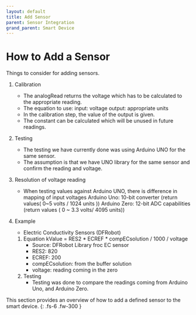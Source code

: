```yaml
---
layout: default
title: Add Sensor
parent: Sensor Integration
grand_parent: Smart Device
---
```


# How to Add a Sensor

Things to consider for adding sensors.

1. Calibration
	- The analogRead returns the voltage which has to be calculated to the appropriate reading.
	- The equation to use: 
		input: voltage
		output: appropriate units
	- In the calibration step, the value of the output is given. 
	- The constant can be calculated which will be unused in future readings. 

2. Testing
	- The testing we have currently done was using Arduino UNO for the same sensor. 
	- The assumption is that we have UNO library for the same sensor and confirm the reading and voltage.

3. Resolution of voltage reading
	- When testing values against Arduino UNO, there is difference in mapping of input voltages
		Arduino Uno: 10-bit converter (return values( 0~5 volts / 1024 units ))
		Arduino Zero: 12-bit ADC capabilities (return values ( 0 ~ 3.3 volts/ 4095 units))

4. Example
	- Electric Conductivity Sensors (DFRobot)
	1. Equation
		kValue = RES2 * ECREF * compECsolution / 1000 / voltage 
		- Source: DFRobot Library froc EC sensor
		- RES2: 820
		- ECREF: 200
		- compECsolution: from the buffer solution
		- voltage: reading coming in the zero
	2. Testing
		- Testing was done to compare the readings coming from Arduino Uno, and Arduino Zero.

This section provides an overview of how to add a defined sensor to the smart device.
{: .fs-6 .fw-300 }
